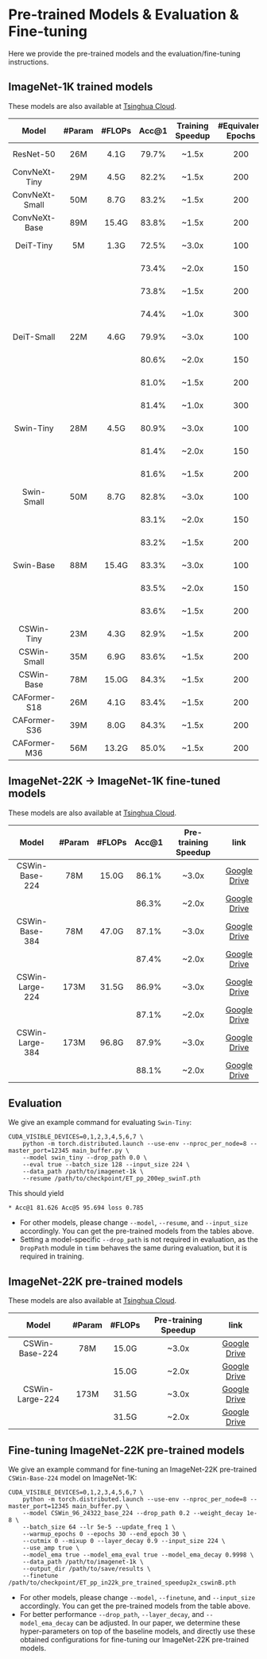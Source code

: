 # Pre-trained Models & Evaluation & Fine-tuning

Here we provide the pre-trained models and the evaluation/fine-tuning instructions.


## ImageNet-1K trained models

These models are also available at [Tsinghua Cloud](https://cloud.tsinghua.edu.cn/d/f11eb6a2cd2d4e049fe2/).

| Model | #Param |  #FLOPs | Acc@1 | Training Speedup | #Equivalent Epochs | link |
|:---:|:---:|:---:|:---:| :---:| :---:| :---:|
| ResNet-50      | 26M | 4.1G  | 79.7% | ~1.5x | 200 | [Google Drive](https://drive.google.com/file/d/1cuSDCD_zCXoXQ5gYkNt79fZ0Kpp4eovs/view?usp=sharing) |
| ConvNeXt-Tiny  | 29M | 4.5G  | 82.2% | ~1.5x | 200 | [Google Drive](https://drive.google.com/file/d/15kTX6v5UfBQ_0FJUSEKDJKouSyH2mgCe/view?usp=sharing) |
| ConvNeXt-Small | 50M | 8.7G  | 83.2% | ~1.5x | 200 | [Google Drive](https://drive.google.com/file/d/1vzmGWDQVy44Y-WyN4O4PhwIfVPp7H7_V/view?usp=sharing) |
| ConvNeXt-Base  | 89M | 15.4G | 83.8% | ~1.5x | 200 | [Google Drive](https://drive.google.com/file/d/1Tn3hCtHaqx2p1tN16oB0Vc5A6m_EAY-r/view?usp=sharing) |
| DeiT-Tiny      | 5M  | 1.3G  | 72.5% | ~3.0x | 100 | [Google Drive](https://drive.google.com/file/d/13bfLB3wT2W1Wnq1_nobftoH1fBwnZJ3l/view?usp=sharing) |
|                |     |       | 73.4% | ~2.0x | 150 | [Google Drive](https://drive.google.com/file/d/1M9yqjW6hDl85YmPvdBiiHyIqR7LdgTPn/view?usp=sharing) |
|                |     |       | 73.8% | ~1.5x | 200 | [Google Drive](https://drive.google.com/file/d/15PEpUqfmph302soGj2vC0oZr47iL5e8Z/view?usp=sharing) |
|                |     |       | 74.4% | ~1.0x | 300 | [Google Drive](https://drive.google.com/file/d/1VIx457b8MpZTsFdrezfrzjLbYTtKx07Y/view?usp=sharing) |
| DeiT-Small     | 22M | 4.6G  | 79.9% | ~3.0x | 100 | [Google Drive](https://drive.google.com/file/d/1jTjGi_alKL3OiDzuz4L_bLTQ2O59QqsS/view?usp=sharing) |
|                |     |       | 80.6% | ~2.0x | 150 | [Google Drive](https://drive.google.com/file/d/1nNsTDPkGS-05JMxYUwb77_YI5Txqq5Z6/view?usp=sharing) |
|                |     |       | 81.0% | ~1.5x | 200 | [Google Drive](https://drive.google.com/file/d/1yKpCeDPFM9TePOXAYdxDb6A9lid7DU4x/view?usp=sharing) |
|                |     |       | 81.4% | ~1.0x | 300 | [Google Drive](https://drive.google.com/file/d/1Ob0Gh9QnVfPxlbMO2cPtos9Bf2Uf8yvp/view?usp=sharing) |
| Swin-Tiny      | 28M | 4.5G  | 80.9% | ~3.0x | 100 | [Google Drive](https://drive.google.com/file/d/1HS_c80fF0FepwcgpevB5nF5ecI2H8ytx/view?usp=sharing) |
|                |     |       | 81.4% | ~2.0x | 150 | [Google Drive](https://drive.google.com/file/d/1id4lWtee4P15vTk8DwF_AiUtrLTRjtNo/view?usp=sharing) |
|                |     |       | 81.6% | ~1.5x | 200 | [Google Drive](https://drive.google.com/file/d/1ObG4gc_eQoFAjtTZBP2RBuyrr6h_MI1v/view?usp=sharing) |
| Swin-Small     | 50M | 8.7G  | 82.8% | ~3.0x | 100 | [Google Drive](https://drive.google.com/file/d/1Fr5-CBDypd7bIgq39q7NJ7XqOPpbh1Sv/view?usp=sharing) |
|                |     |       | 83.1% | ~2.0x | 150 | [Google Drive](https://drive.google.com/file/d/1DFSiOdxCLawYbT00Mi7faimEy3vlmcvo/view?usp=sharing) |
|                |     |       | 83.2% | ~1.5x | 200 | [Google Drive](https://drive.google.com/file/d/18rfw45gRlS2QZfD1r31QYnippODPP_CS/view?usp=sharing) |
| Swin-Base      | 88M | 15.4G | 83.3% | ~3.0x | 100 | [Google Drive](https://drive.google.com/file/d/1aAnY6-JwfJvs9hDov6--uVEEat4Sz26X/view?usp=sharing) |
|                |     |       | 83.5% | ~2.0x | 150 | [Google Drive](https://drive.google.com/file/d/12V8cXHRyEPitr7NBP5qzzUedUbP3xQ3q/view?usp=sharing) |
|                |     |       | 83.6% | ~1.5x | 200 | [Google Drive](https://drive.google.com/file/d/1a_4yTFLLbS82TwCTU0Ihhy5HqAKhDMgV/view?usp=sharing) |
| CSWin-Tiny     | 23M | 4.3G  | 82.9% | ~1.5x | 200 | [Google Drive](https://drive.google.com/file/d/1dNIpKm7bN7WKz-xrSh5tzaeCp6rnUtEf/view?usp=sharing) |
| CSWin-Small    | 35M | 6.9G  | 83.6% | ~1.5x | 200 | [Google Drive](https://drive.google.com/file/d/1eP1CfYa_IpUSMzjfR-K6mm9kpgMNCs5s/view?usp=sharing) |
| CSWin-Base     | 78M | 15.0G | 84.3% | ~1.5x | 200 | [Google Drive](https://drive.google.com/file/d/1psRTFl5imHcDVMNp5M4EhwbE_w6SVztB/view?usp=sharing) |
| CAFormer-S18   | 26M | 4.1G  | 83.4% | ~1.5x | 200 | [Google Drive](https://drive.google.com/file/d/1vxh-N0ZSdR6cPQHf6wi9PXwMSd8qo1_B/view?usp=sharing) |
| CAFormer-S36   | 39M | 8.0G  | 84.3% | ~1.5x | 200 | [Google Drive](https://drive.google.com/file/d/1ObZsgyAJ-j2L8bsx2VSzYh1LKMFV56KG/view?usp=sharing) |
| CAFormer-M36   | 56M | 13.2G | 85.0% | ~1.5x | 200 | [Google Drive](https://drive.google.com/file/d/1HVos4MVtwcbyZQAANb1jQ7E7dp5tn9LI/view?usp=sharing) |


## ImageNet-22K -> ImageNet-1K fine-tuned models

These models are also available at [Tsinghua Cloud](https://cloud.tsinghua.edu.cn/d/329723de28c149d0a674/).

| Model | #Param |  #FLOPs | Acc@1 | Pre-training Speedup | link |
|:---:|:---:|:---:|:---:| :---:| :---:|
| CSWin-Base-224  | 78M | 15.0G  | 86.1% | ~3.0x  | [Google Drive](https://drive.google.com/file/d/19JrP1o4NEOjTvjzosvjnc33nATtNl2WO/view?usp=sharing) |
|                 |     |        | 86.3% | ~2.0x  | [Google Drive](https://drive.google.com/file/d/1LrmpusMIihB0sSHv6BA52bfVCLqxcfhZ/view?usp=sharing) |
| CSWin-Base-384  | 78M | 47.0G  | 87.1% | ~3.0x  | [Google Drive](https://drive.google.com/file/d/1eqTgAfM5paGcn6EB32P5OPyKvE-C4LTT/view?usp=sharing) |
|                 |     |        | 87.4% | ~2.0x  | [Google Drive](https://drive.google.com/file/d/1-yfo_nIg1ftkgV02v8HC4lKxPnyLQdFw/view?usp=sharing) |
| CSWin-Large-224 | 173M | 31.5G  | 86.9% | ~3.0x  | [Google Drive](https://drive.google.com/file/d/16n9AyG_qvY2ZcTCX_GiIN4iwBvf6Iiaj/view?usp=sharing) |
|                 |      |        | 87.1% | ~2.0x  | [Google Drive](https://drive.google.com/file/d/1FkHvZr-TFHkfk_g4rIcbeJ6RMvIQWSFG/view?usp=sharing) |
| CSWin-Large-384 | 173M | 96.8G  | 87.9% | ~3.0x  | [Google Drive](https://drive.google.com/file/d/1lFQKRQJS5610W5EaLRezgzQpoDvrem26/view?usp=sharing) |
|                 |      |        | 88.1% | ~2.0x  | [Google Drive](https://drive.google.com/file/d/15pLG8nL1BkBmaBBhIIyYKHjsiqI5eRoI/view?usp=sharing) |




## Evaluation
We give an example command for evaluating `Swin-Tiny`:
```
CUDA_VISIBLE_DEVICES=0,1,2,3,4,5,6,7 \
    python -m torch.distributed.launch --use-env --nproc_per_node=8 --master_port=12345 main_buffer.py \
    --model swin_tiny --drop_path 0.0 \
    --eval true --batch_size 128 --input_size 224 \
    --data_path /path/to/imagenet-1k \
    --resume /path/to/checkpoint/ET_pp_200ep_swinT.pth
```
This should yield 
```
* Acc@1 81.626 Acc@5 95.694 loss 0.785
```

- For other models, please change `--model`, `--resume`, and `--input_size` accordingly. You can get the pre-trained models from the tables above. 
- Setting a model-specific `--drop_path` is not required in evaluation, as the `DropPath` module in `timm` behaves the same during evaluation, but it is required in training.






## ImageNet-22K pre-trained models

These models are also available at [Tsinghua Cloud](https://cloud.tsinghua.edu.cn/d/0110833a65c746778345/).

| Model | #Param |  #FLOPs | Pre-training Speedup | link |
|:---:|:---:|:---:|:---:|:---:|
| CSWin-Base-224  | 78M  | 15.0G | ~3.0x  | [Google Drive](https://drive.google.com/file/d/1yf-uXmRNcd1R2m-eMPLu-a8hKPS_kt1Z/view?usp=sharing) |
|                 |      | 15.0G | ~2.0x  | [Google Drive](https://drive.google.com/file/d/1WvVPVpjDtI0puMEDkJ-BT72ehq2bdBYE/view?usp=sharing) |
| CSWin-Large-224 | 173M | 31.5G | ~3.0x  | [Google Drive](https://drive.google.com/file/d/19rvLU06bHVt6cmpE6thxSJen6e09lpd5/view?usp=sharing) |
|                 |      | 31.5G | ~2.0x  | [Google Drive](https://drive.google.com/file/d/1znnkmw3wBEXAoDhBq2kkrtNA5dsSzvpA/view?usp=sharing) |




## Fine-tuning ImageNet-22K pre-trained models
We give an example command for fine-tuning an ImageNet-22K pre-trained `CSWin-Base-224` model on ImageNet-1K:
```
CUDA_VISIBLE_DEVICES=0,1,2,3,4,5,6,7 \
    python -m torch.distributed.launch --use-env --nproc_per_node=8 --master_port=12345 main_buffer.py \
    --model CSWin_96_24322_base_224 --drop_path 0.2 --weight_decay 1e-8 \
    --batch_size 64 --lr 5e-5 --update_freq 1 \
    --warmup_epochs 0 --epochs 30 --end_epoch 30 \
    --cutmix 0 --mixup 0 --layer_decay 0.9 --input_size 224 \
    --use_amp true \
    --model_ema true --model_ema_eval true --model_ema_decay 0.9998 \
    --data_path /path/to/imagenet-1k \
    --output_dir /path/to/save/results \
    --finetune /path/to/checkpoint/ET_pp_in22k_pre_trained_speedup2x_cswinB.pth
```

- For other models, please change `--model`, `--finetune`, and `--input_size` accordingly. You can get the pre-trained models from the table above. 
- For better performance `--drop_path`, `--layer_decay`, and `--model_ema_decay` can be adjusted. In our paper, we determine these hyper-parameters on top of the baseline models, and directly use these obtained configurations for fine-tuning our ImageNet-22K pre-trained models.
